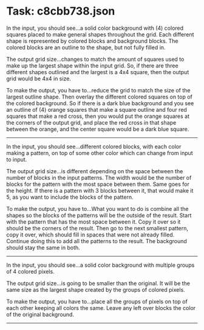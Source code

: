 # Task: c8cbb738.json

In the input, you should see...a solid color background with (4) colored squares placed to make general shapes throughout the grid. Each different shape is represented by colored blocks and background blocks. The colored blocks are an outline to the shape, but not fully filled in.

The output grid size...changes to match the amount of squares used to make up the largest shape within the input grid. So, if there are three different shapes outlined and the largest is a 4x4 square, then the output grid would be 4x4 in size.

To make the output, you have to...reduce the grid to match the size of the largest outline shape. Then overlay the different colored squares on top of the colored background. So if there is a dark blue background and you see an outline of (4) orange squares that make a square outline and four red squares that make a red cross, then you would put the orange squares at the corners of the output grid, and place the red cross in that shape between the orange, and the center square would be a dark blue square.

---

In the input, you should see...different colored blocks, with each color making a pattern, on top of some other color which can change from input to input.

The output grid size...is different depending on the space between the number of blocks in the input patterns. The width would be the number of blocks for the pattern with the most space between them. Same goes for the height. If there is a pattern with 3 blocks between it, that would make it 5, as you want to include the blocks of the pattern.

To make the output, you have to...What you want to do is combine all the shapes so the blocks of the patterns will be the outside of the result. Start with the pattern that has the most space between it. Copy it over so it should be the corners of the result. Then go to the next smallest pattern, copy it over, which should fill in spaces that were not already filled. Continue doing this to add all the patterns to the result. The background should stay the same in both.

---

In the input, you should see...a solid color background with multiple groups of 4 colored pixels.

The output grid size...is going to be smaller than the original. It will be the same size as the largest shape created by the groups of colored pixels.

To make the output, you have to...place all the groups of pixels on top of each other keeping all colors the same. Leave any left over blocks the color of the original background.

---

